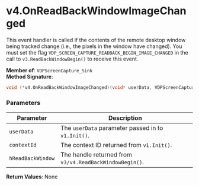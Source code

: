 # v4.OnReadBackWindowImageChanged

This event handler is called if the contents of the remote desktop window being tracked change (i.e., the pixels in the window have changed). You must set the flag `VDP_SCREEN_CAPTURE_READBACK_BEGIN_IMAGE_CHANGED` in the call to `v3.ReadBackWindowBegin()` to receive this event.

**Member of**: `VDPScreenCapture_Sink`  
**Method Signature**:  
```c
void (*v4.OnReadBackWindowImageChanged)(void* userData, VDPScreenCapture_ContextId contextId, VDPScreenCapture_ReadBackWindowHandle hReadBackWindow);
```

### Parameters

| Parameter          | Description                                                               |
|--------------------|---------------------------------------------------------------------------|
| `userData`         | The `userData` parameter passed in to `v1.Init()`.                        |
| `contextId`        | The context ID returned from `v1.Init()`.                                 |
| `hReadBackWindow`  | The handle returned from `v3/v4.ReadBackWindowBegin()`.                   |

**Return Values**: None



